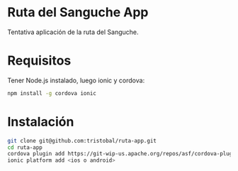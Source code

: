 Ruta del Sanguche App
=====================

Tentativa aplicación de la ruta del Sanguche.

# Requisitos
Tener Node.js instalado, luego ionic y cordova:
```sh
npm install -g cordova ionic
```

# Instalación
```sh
git clone git@github.com:tristobal/ruta-app.git
cd ruta-app
cordova plugin add https://git-wip-us.apache.org/repos/asf/cordova-plugin-geolocation.git
ionic platform add <ios o android>
